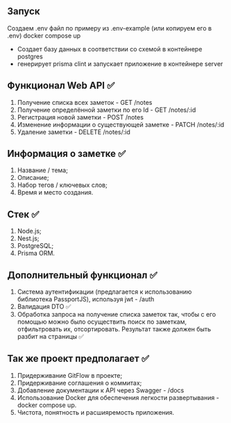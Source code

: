 ## Запуск

Создаем .env файл по примеру из .env-example (или копируем его в .env) 
docker compose up
- Создает базу данных в соответствии со схемой в контейнере postgres
- генерирует prisma clint и запускает приложение в контейнере server

## Функционал Web API ✅

1. Получение списка всех заметок - GET /notes 
2. Получение определённой заметки по его Id - GET /notes/:id
3. Регистрация новой заметки - POST /notes
4. Изменение информации о существующей заметке - PATCH /notes/:id
5. Удаление заметки - DELETE /notes/:id

## Информация о заметке ✅

1. Название / тема;
2. Описание;
3. Набор тегов / ключевых слов;
4. Время и место создания.

## Стек ✅

1. Node.js;
2. Nest.js;
3. PostgreSQL;
4. Prisma ORM.

## Дополнительный функционал ✅

1. Система аутентификации (предлагается к использованию библиотека PassportJS), используя jwt - /auth
2. Валидация DTO ✅
3. Обработка запроса на получение списка заметок так, чтобы с его помощью можно было осуществить поиск по заметкам, отфильтровать их, отсортировать. Результат также должен быть разбит на страницы ✅

## Так же проект предполагает ✅

1. Придерживание GitFlow в проекте;
2. Придерживание cоглашения о коммитах;
3. Добавление документации к API через Swagger - /docs
4. Использование Docker для обеспечения легкости развертывания - docker compose up.
5. Чистота, понятность и расшияремость приложения.
